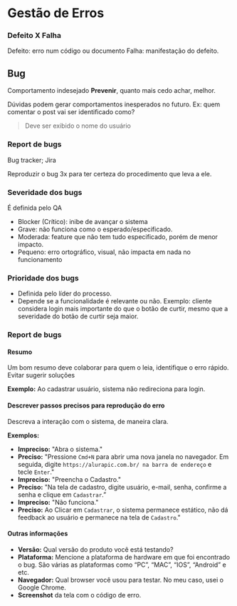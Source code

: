 # Gestão de Erros

### Defeito X Falha

Defeito: erro num código ou documento
Falha: manifestação do defeito.

## Bug

Comportamento indesejado
**Prevenir**, quanto mais cedo achar, melhor.

Dúvidas podem gerar comportamentos inesperados no futuro. Ex: quem comentar o post vai ser identificado como?
> Deve ser exibido o nome do usuário

### Report de bugs

Bug tracker;
Jira

Reproduzir o bug 3x para ter certeza do procedimento que leva a ele.

### Severidade dos bugs

É definida pelo QA

- Blocker (Crítico): inibe de avançar o sistema
- Grave: não funciona como o esperado/especificado.
- Moderada: feature que não tem tudo especificado, porém de menor impacto.
- Pequeno: erro ortográfico, visual, não impacta em nada no funcionamento

### Prioridade dos bugs

- Definida pelo líder do processo.
- Depende se a funcionalidade é relevante ou não. Exemplo: cliente considera login mais importante do que o botão de curtir, mesmo que a severidade do botão de curtir seja maior.

### Report de bugs

#### Resumo

Um bom resumo deve colaborar para quem o leia, identifique o erro rápido. Evitar sugerir soluções

**Exemplo:** Ao cadastrar usuário, sistema não redireciona para login.

#### Descrever passos precisos para reprodução do erro

Descreva a interação com o sistema, de maneira clara.

**Exemplos:**
- **Impreciso:** "Abra o sistema."
- **Preciso:** "Pressione `Cmd+N` para abrir uma nova janela no navegador. Em seguida, digite `https://alurapic.com.br/ na barra de endereço` e tecle `Enter`."
- **Impreciso:** "Preencha o Cadastro."
- **Preciso:** "Na tela de cadastro, digite usuário, e-mail, senha, confirme a senha e clique em `Cadastrar`.”
- **Impreciso:** "Não funciona."
- **Preciso:** Ao Clicar em `Cadastrar`, o sistema permanece estático, não dá feedback ao usuário e permanece na tela de `Cadastro`."

#### Outras informações

- **Versão:** Qual versão do produto você está testando?
- **Plataforma:** Mencione a plataforma de hardware em que foi encontrado o bug. São várias as plataformas como “PC”, “MAC”, “IOS”, “Android” e etc.
- **Navegador:** Qual browser você usou para testar. No meu caso, usei o Google Chrome.
- **Screenshot** da tela com o código de erro.